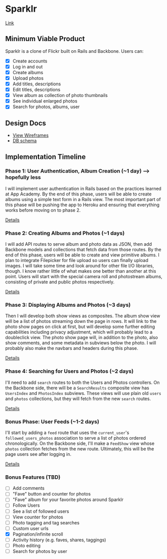 # Sparklr

[Link][heroku]

[heroku]: www.sparklr.xyz

## Minimum Viable Product
Sparklr is a clone of Flickr built on Rails and Backbone. Users can:

- [x] Create accounts
- [x] Log in and out
- [x] Create albums
- [x] Upload photos
- [x] Add titles, descriptions
- [x] Edit titles, descriptions
- [x] View album as collection of photo thumbnails
- [x] See individual enlarged photos
- [x] Search for photos, albums, user

## Design Docs
* [View Wireframes][views]
* [DB schema][schema]

[views]: ./docs/views.md
[schema]: ./docs/schema.md

## Implementation Timeline

### Phase 1: User Authentication, Album Creation (~1 day) --> hopefully less
I will implement user authentication in Rails based on the practices learned at
App Academy. By the end of this phase, users will be able to create albums using
a simple text form in a Rails view. The most important part of this phase will
be pushing the app to Heroku and ensuring that everything works before moving on
to phase 2.

[Details][phase-one]

### Phase 2: Creating Albums and Photos (~1 days)
I will add API routes to serve album and photo data as JSON, then add Backbone
models and collections that fetch data from those routes. By the end of this
phase, users will be able to create and view primitive albums. I plan to
integrate Filepicker for file upload so users can finally upload images. I will
take some time and look around for other file I/O libraries, though. I know
rather little of what makes one better than another at this point. Users will
start with the special camera roll and photostream albums, consisting of private
and public photos respectively.

[Details][phase-two]

### Phase 3: Displaying Albums and Photos (~3 days)
Then I will develop both show views
as composites. The album show view will be a list of photos streaming down the
page in rows. It will link to the photo show pages on click at first, but will
develop some further editing capabilities including privacy adjustment, which
will probably lead to a doubleclick view. The photo show page will, in addition
to the photo, also show comments, and some metadata in subviews below the photo.
I will probably also make the navbars and headers during this phase.

[Details][phase-three]


### Phase 4: Searching for Users and Photos (~2 days)
I'll need to add `search` routes to both the Users and Photos controllers. On the
Backbone side, there will be a `SearchResults` composite view has `UsersIndex`
and `PhotosIndex` subviews. These views will use plain old `users` and `photos`
collections, but they will fetch from the new `search` routes.

[Details][phase-four]


### Bonus Phase: User Feeds (~1-2 days)
I'll start by adding a `feed` route that uses the `current_user`'s
`followed_users_photos` association to serve a list of photos ordered
chronologically. On the Backbone side, I'll make a `FeedShow` view whose `photos`
collection fetches from the new route.  Ultimately, this will be the page users
see after logging in.

[Details][phase-four]

### Bonus Features (TBD)
- [ ] Add comments
- [ ] "Fave" button and counter for photos
- [ ] "Fave" album for your favorite photos around Sparklr
- [ ] Follow Users
- [ ] See a list of followed users
- [ ] View counter for photos
- [ ] Photo tagging and tag searches
- [ ] Custom user urls
- [x] Pagination/infinite scroll
- [ ] Activity history (e.g. faves, shares, taggings)
- [ ] Photo editing
- [ ] Search for photos by user

[phase-one]: ./docs/phases/phase1.md
[phase-two]: ./docs/phases/phase2.md
[phase-three]: ./docs/phases/phase3.md
[phase-four]: ./docs/phases/phase4.md
[phase-four]: ./docs/phases/phase5.md

